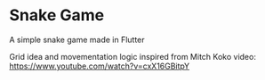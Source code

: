 # Snake Game

A simple snake game made in Flutter

Grid idea and movementation logic inspired from Mitch Koko video: https://www.youtube.com/watch?v=cxX16GBitpY
